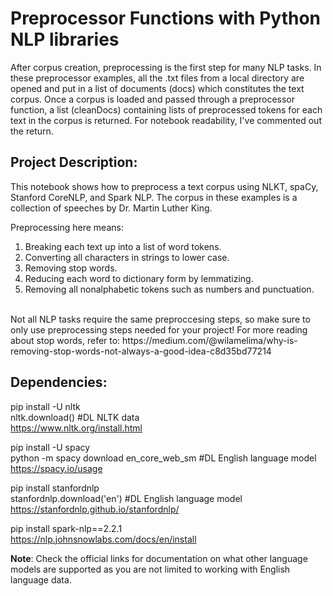# Preprocessor Functions with Python NLP libraries

After corpus creation, preprocessing is the first step for many NLP tasks. In these preprocessor examples, all the .txt files from a local directory are opened and put in a list of documents (docs) which constitutes the text corpus. Once a corpus is loaded and passed through a preprocessor function, a list (cleanDocs) containing lists of preprocessed tokens for each text in the corpus is returned. For notebook readability, I've commented out the return. 
<h2> Project Description:</h2>
  
This notebook shows how to preprocess a text corpus using NLKT, spaCy, Stanford CoreNLP, and Spark NLP. The corpus in these examples is a collection of speeches by Dr. Martin Luther King.  

Preprocessing here means: <br>

1. Breaking each text up into a list of word tokens. <br>
2. Converting all characters in strings to lower case. <br>
3. Removing stop words. <br>
4. Reducing each word to dictionary form by lemmatizing. <br>
5. Removing all nonalphabetic tokens such as numbers and punctuation. <br>

<br>
Not all NLP tasks require the same preproccesing steps, so make sure to only use preprocessing steps needed for your project! 
For more reading about stop words, refer to: https://medium.com/@wilamelima/why-is-removing-stop-words-not-always-a-good-idea-c8d35bd77214

<h2> Dependencies:</h2>

pip install -U nltk <br>
nltk.download()  #DL NLTK data <br>
https://www.nltk.org/install.html <br> 

pip install -U spacy <br>
python -m spacy download en_core_web_sm #DL English language model <br>
https://spacy.io/usage <br>

pip install stanfordnlp <br>
stanfordnlp.download('en') #DL English language model <br>
https://stanfordnlp.github.io/stanfordnlp/ <br>

pip install spark-nlp==2.2.1 <br> 
https://nlp.johnsnowlabs.com/docs/en/install <br> 

<b>Note</b>: Check the official links for documentation on what other language models are supported as you are not limited to working with English language data. 
